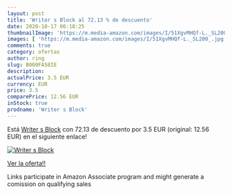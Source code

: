 ```yaml
---
layout: post
title: 'Writer s Block al 72.13 % de descuento'
date: 2020-10-17 06:18:25
thumbnailImage: 'https://m.media-amazon.com/images/I/51XgvMHQf-L._SL200_.jpg'
images: [ 'https://m.media-amazon.com/images/I/51XgvMHQf-L._SL200_.jpg' ]
comments: true
category: ofertas
author: ring
slug: B000FA58IE
description:
actualPrice: 3.5 EUR
currency: EUR
price: 3.5
comparePrice: 12.56 EUR
inStock: true
prodname: 'Writer s Block'
---
```


Está [Writer s Block](https://www.amazon.fr/dp/B000FA58IE/?tag=tolees0d-21) con 72.13 de descuento por 3.5 EUR (original: 12.56 EUR) en el siguiente enlace!

[![Writer s Block](https://m.media-amazon.com/images/I/51XgvMHQf-L._SL200_.jpg)](https://www.amazon.fr/dp/B000FA58IE/?tag=tolees0d-21)

[Ver la oferta!!](https://www.amazon.fr/dp/B000FA58IE/?tag=tolees0d-21)

Links participate in Amazon Associate program and might generate a comission on qualifying sales


